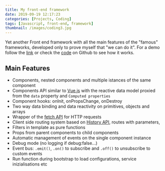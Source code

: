 ```yaml
---
title: My front-end framework
date: 2019-09-19 12:17:23
categories: [Projects, Coding]
tags: [Javascript, front-end, framework]
thumbnail: /images/coding3.jpg
---
```


Yet another Front end framework with all the main features of the "famous" frameworks, developed only to prove myself that "we can do it". For a demo follow the [link](https://github.com/LorenzoCorbella74/sample-app-for-luce.js) or check the [code](https://github.com/LorenzoCorbella74/vue-fretboard) on Github to see how it works. 


## Main Features
- Components, nested components and multiple istances of the same component
- Components API similar to [Vue.js](https://vuejs.org) with the reactive data model proxied from the ```data``` property and ```Computed properties```
- Component hooks: onInit, onPropsChange, onDestroy
- Two way data binding and data reactivity on primitives, objects and arrays 
- Wrapper of the [fetch API](https://github.com/github/fetch) for HTTP requests
- Client side routing system based on [History API](https://developer.mozilla.org/en-US/docs/Web/API/History), routes with parameters, 
- Filters in template as pure functions
- Props from parent components to child components
- Automatic management of events on the single component instance
- Debug mode (no logging if debug:false...) 
- Event bus: ```.emit()```, ```.on()``` to subscribe and ```.off()``` to unsubscribe to custom events
- Run function during bootstrap to load configurations, service inizialisations etc 

